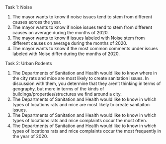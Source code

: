 Task 1: Noise
1. The mayor wants to know if noise issues tend to stem from different causes across the year.
2. The mayor wants to know if noise issues tend to stem from different causes on average during the months of 2020.
3. The mayor wants to know if issues labeled with Noise stem from different causes on average during the months of 2020.
4. The mayor wants to know if the most common comments under issues labeled with Noise differ during the months of 2020.

Task 2: Urban Rodents
1. The Departments of Sanitation and Health would like to know where in the city rats and mice are most likely to create sanitation issues. In discussion with them, you determine that they aren’t thinking in terms of geography, but more in terms of the kinds of buildings/properties/structures we find around a city.
2. The Departments of Sanitation and Health would like to know in which types of locations rats and mice are most likely to create sanitaiton issues.
3. The Departments of Sanitation and Health would like to know in which types of locations rats and mice complaints occur the most often.
4. The Departments of Sanitation and Health would like to know in which types of locations rats and mice complaints occur the most frequently in the year of 2020.